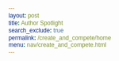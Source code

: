 ```yaml
---
layout: post 
title: Author Spotlight
search_exclude: true
permalink: /create_and_compete/home
menu: nav/create_and_compete.html
---
```



<html lang="en">
<head>
    <meta charset="UTF-8">
    <meta name="viewport" content="width=device-width, initial-scale=1.0">
    <title>Author Spotlights</title>
    <style>
        /* General Reset */
        * {
            margin: 0;
            padding: 0;
            box-sizing: border-box;
            font-family: Arial, sans-serif;
        }

        body {
            background-color: #f9f9f9;
            color: #222; /* Darker text for readability */
            line-height: 1.8;
        }

        header {
            background: linear-gradient(to right, #3b82f6, #1d4ed8);
            color: #fff;
            text-align: center;
            padding: 2rem 0;
        }

        header h1 {
            font-size: 2.5rem;
            margin-bottom: 0.5rem;
        }

        header p {
            font-size: 1.2rem;
            opacity: 0.9;
        }

        .container {
            max-width: 1100px;
            margin: 2rem auto;
            padding: 0 1rem;
        }

        .author-card {
            background: #f4f4f4; /* Light gray for contrast */
            box-shadow: 0 4px 8px rgba(0, 0, 0, 0.1);
            border-radius: 10px;
            overflow: hidden;
            margin: 1.5rem 0;
            display: flex;
            flex-wrap: wrap;
        }

        .author-card img {
            width: 250px;
            object-fit: cover;
            flex-shrink: 0;
        }

        .author-info {
            padding: 1.5rem;
            flex: 1;
            color: #222; /* Ensures readability on a light background */
        }

        .author-info h2 {
            margin-bottom: 0.5rem;
            color: #1a237e; /* Slightly darker blue for headings */
        }

        .author-info p {
            margin-bottom: 1rem;
            font-size: 1rem;
        }

        .author-info strong {
            display: block;
            margin-top: 1rem;
            font-size: 1.1rem;
            color: #1a237e;
        }

        .author-info ul {
            margin: 0.5rem 0 0 1rem;
            list-style-type: disc;
        }

        footer {
            text-align: center;
            padding: 1rem;
            background-color: #1d4ed8;
            color: #f9f9f9;
            margin-top: 2rem;
        }

        footer p {
            font-size: 0.9rem;
        }
    </style>
</head>
<body>

    <!-- Header -->
    <header>
        <h1>Author Spotlights</h1>
        <p>Celebrating iconic authors and their greatest works</p>
    </header>

    <!-- Author Cards -->
    <div class="container">
        <!-- Author 1 -->
        <div class="author-card">
            <img src="{{site.baseurl}}/images/jk.png" alt="J.K. Rowling">
            <div class="author-info">
                <h2>J.K. Rowling</h2>
                <p>J.K. Rowling is the British author best known for the *Harry Potter* series, which became a global phenomenon and changed children's literature forever.</p>
                <strong>Notable Works:</strong>
                <ul>
                    <li>Harry Potter and the Sorcerer's Stone</li>
                    <li>Harry Potter and the Chamber of Secrets</li>
                    <li>Fantastic Beasts and Where to Find Them</li>
                </ul>
            </div>
        </div>

        <!-- Author 2 -->
        <div class="author-card">
            <img src="{{site.baseurl}}/images/george.png" alt="George Orwell">
            <div class="author-info">
                <h2>George Orwell</h2>
                <p>George Orwell, an English novelist and essayist, is famous for his dystopian novels that explore themes of totalitarianism and freedom.</p>
                <strong>Notable Works:</strong>
                <ul>
                    <li>1984</li>
                    <li>Animal Farm</li>
                    <li>Homage to Catalonia</li>
                </ul>
            </div>
        </div>

        <!-- Author 3 -->
        <div class="author-card">
            <img src="{{site.baseurl}}/images/test.png" alt="Jane Austen">
            <div class="author-info">
                <h2>Jane Austen</h2>
                <p>Jane Austen was an English novelist known for her keen social commentary and depiction of early 19th-century life.</p>
                <strong>Notable Works:</strong>
                <ul>
                    <li>Pride and Prejudice</li>
                    <li>Sense and Sensibility</li>
                    <li>Emma</li>
                </ul>
            </div>
        </div>
    </div>

    <!-- Footer -->
    <footer>
        <p>&copy; 2024 Global Reading Recommendations | Made with ❤️</p>
    </footer>

</body>
</html>

